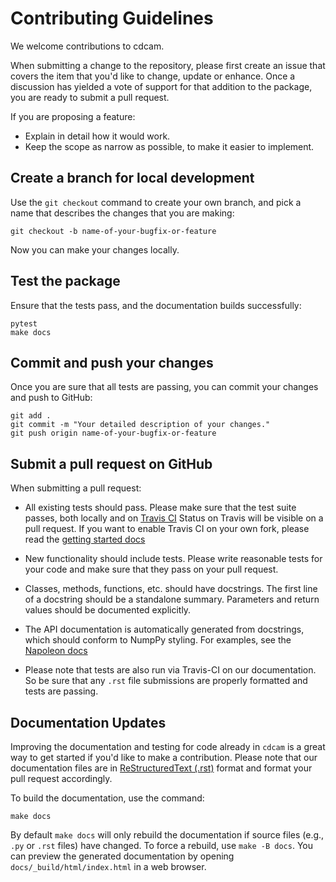 Contributing Guidelines
=======================

We welcome contributions to cdcam.

When submitting a change to the repository, please first create an issue that
covers the item that you'd like to change, update or enhance. Once a discussion
has yielded a vote of support for that addition to the package, you are ready
to submit a pull request.

If you are proposing a feature:

* Explain in detail how it would work.
* Keep the scope as narrow as possible, to make it easier to implement.

Create a branch for local development
-------------------------------------

Use the `git checkout` command to create your own branch, and pick a name
that describes the changes that you are making:

    git checkout -b name-of-your-bugfix-or-feature

Now you can make your changes locally.

Test the package
----------------

Ensure that the tests pass, and the documentation builds successfully:

    pytest
    make docs

Commit and push your changes
----------------------------

Once you are sure that all tests are passing, you can commit your changes
and push to GitHub:

    git add .
    git commit -m "Your detailed description of your changes."
    git push origin name-of-your-bugfix-or-feature

Submit a pull request on GitHub
-------------------------------

When submitting a pull request:

- All existing tests should pass. Please make sure that the test
  suite passes, both locally and on
  [Travis CI](https://travis-ci.org/nismod/cdcam)
  Status on
  Travis will be visible on a pull request. If you want to enable
  Travis CI on your own fork, please read the
  [getting started docs](https://docs.travis-ci.com/user/getting-started/)

- New functionality should include tests. Please write reasonable
  tests for your code and make sure that they pass on your pull request.

- Classes, methods, functions, etc. should have docstrings. The first
  line of a docstring should be a standalone summary. Parameters and
  return values should be documented explicitly.

- The API documentation is automatically generated from docstrings, which should conform to
  NumpPy styling. For examples, see the [Napoleon
  docs](https://sphinxcontrib-napoleon.readthedocs.io/en/latest/example_numpy.html)

- Please note that tests are also run via Travis-CI on our documentation.
  So be sure that any `.rst` file submissions are properly formatted and
  tests are passing.


Documentation Updates
---------------------

Improving the documentation and testing for code already in `cdcam` is a great way to get
started if you'd like to make a contribution. Please note that our documentation files are in
[ReStructuredText
(.rst)](http://www.sphinx-doc.org/en/master/usage/restructuredtext/basics.html) format and
format your pull request accordingly.

To build the documentation, use the command:

    make docs

By default `make docs` will only rebuild the documentation if source files (e.g., `.py` or
`.rst` files) have changed. To force a rebuild, use `make -B docs`. You can preview the
generated documentation by opening `docs/_build/html/index.html` in a web browser.
